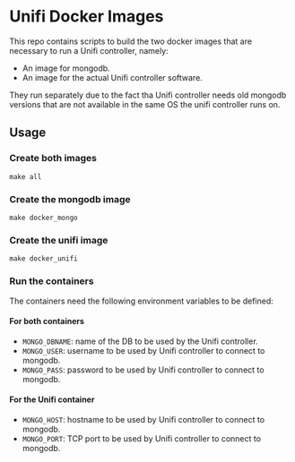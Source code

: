 # Unifi Docker Images

This repo contains scripts to build the two docker images that are necessary to
run a Unifi controller, namely:

* An image for mongodb.
* An image for the actual Unifi controller software.

They run separately due to the fact tha Unifi controller needs old mongodb versions that
are not available in the same OS the unifi controller runs on.

## Usage

### Create both images
```shell
make all
```

### Create the mongodb image
```shell
make docker_mongo
```

### Create the unifi image
```shell
make docker_unifi
```

### Run the containers
The containers need the following environment variables to be defined:

#### For both containers
* `MONGO_DBNAME`: name of the DB to be used by the Unifi controller.
* `MONGO_USER`: username to be used by Unifi controller to connect to mongodb.
* `MONGO_PASS`: password to be used by Unifi controller to connect to mongodb.

#### For the Unifi container
* `MONGO_HOST`: hostname to be used by Unifi controller to connect to mongodb.
* `MONGO_PORT`: TCP port to be used by Unifi controller to connect to mongodb.